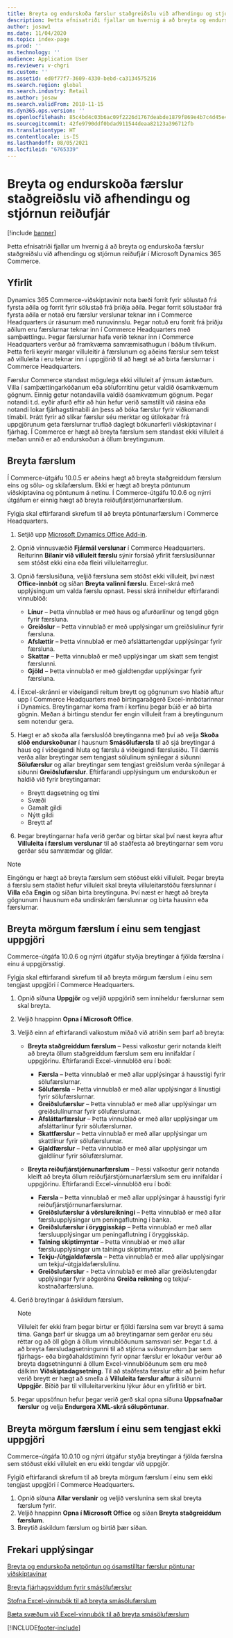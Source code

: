 ```yaml
---
title: Breyta og endurskoða færslur staðgreiðslu við afhendingu og stjórnun reiðufjár
description: Þetta efnisatriði fjallar um hvernig á að breyta og endurskoða færslur staðgreiðslu við afhendingu og stjórnun reiðufjár í Microsoft Dynamics 365 Commerce.
author: josaw1
ms.date: 11/04/2020
ms.topic: index-page
ms.prod: ''
ms.technology: ''
audience: Application User
ms.reviewer: v-chgri
ms.custom: ''
ms.assetid: ed0f77f7-3609-4330-bebd-ca3134575216
ms.search.region: global
ms.search.industry: Retail
ms.author: josaw
ms.search.validFrom: 2018-11-15
ms.dyn365.ops.version: ''
ms.openlocfilehash: 85c4bd4c03b6ac09f2226d1767deabde1879f869e4b7c4d45e4d4c2a1d8effb3
ms.sourcegitcommit: 42fe9790ddf0bdad911544deaa82123a396712fb
ms.translationtype: HT
ms.contentlocale: is-IS
ms.lasthandoff: 08/05/2021
ms.locfileid: "6765339"
---
```

# <a name="edit-and-audit-cash-and-carry-and-cash-management-transactions"></a>Breyta og endurskoða færslur staðgreiðslu við afhendingu og stjórnun reiðufjár

[!include [banner](../includes/banner.md)]

Þetta efnisatriði fjallar um hvernig á að breyta og endurskoða færslur staðgreiðslu við afhendingu og stjórnun reiðufjár í Microsoft Dynamics 365 Commerce.

## <a name="overview"></a>Yfirlit

Dynamics 365 Commerce-viðskiptavinir nota bæði forrit fyrir sölustað frá fyrsta aðila og forrit fyrir sölustað frá þriðja aðila. Þegar forrit sölustaðar frá fyrsta aðila er notað eru færslur verslunar teknar inn í Commerce Headquarters úr rásunum með runuvinnslu. Þegar notuð eru forrit frá þriðju aðilum eru færslurnar teknar inn í Commerce Headquarters með samþættingu. Þegar færslurnar hafa verið teknar inn í Commerce Headquarters verður að framkvæma samræmisathugun í báðum tilvikum. Þetta ferli keyrir margar villuleitir á færslunum og aðeins færslur sem tekst að villuleita í eru teknar inn í uppgjörið til að hægt sé að birta færslurnar í Commerce Headquarters.

Færslur Commerce standast mögulega ekki villuleit af ýmsum ástæðum. Villa í samþættingarkóðanum eða söluforritinu getur valdið ósamkvæmum gögnum. Einnig getur notandavilla valdið ósamkvæmum gögnum. Þegar notandi t.d. eyðir afurð eftir að hún hefur verið samstillt við rásina eða notandi lokar fjárhagstímabili án þess að bóka færslur fyrir viðkomandi tímabil. Þrátt fyrir að slíkar færslur séu merktar og útilokaðar frá uppgjörunum geta færslurnar truflað daglegt bókunarferli viðskiptavinar í fjárhag. Í Commerce er hægt að breyta færslum sem standast ekki villuleit á meðan unnið er að endurskoðun á öllum breytingunum.

## <a name="edit-transactions"></a>Breyta færslum

Í Commerce-útgáfu 10.0.5 er aðeins hægt að breyta staðgreiddum færslum eins og sölu- og skilafærslum. Ekki er hægt að breyta pöntunum viðskiptavina og pöntunum á netinu. Í Commerce-útgáfu 10.0.6 og nýrri útgáfum er einnig hægt að breyta reiðufjárstjórnunarfærslum.

Fylgja skal eftirfarandi skrefum til að breyta pöntunarfærslum í Commerce Headquarters.

1. Setjið upp [Microsoft Dynamics Office Add-in](https://appsource.microsoft.com/product/office/WA104379629?tab=Overview).
1. Opnið vinnusvæðið **Fjármál verslunar** í Commerce Headquarters. Reiturinn **Bilanir við villuleit færslu** sýnir forsíað yfirlit færslusíðunnar sem stóðst ekki eina eða fleiri villuleitarreglur.
1. Opnið færslusíðuna, veljið færsluna sem stóðst ekki villuleit, því næst **Office-innbót** og síðan **Breyta valinni færslu**. Excel-skrá með upplýsingum um valda færslu opnast. Þessi skrá inniheldur eftirfarandi vinnublöð:

    - **Línur** – Þetta vinnublað er með haus og afurðarlínur og tengd gögn fyrir færsluna.
    - **Greiðslur** – Þetta vinnublað er með upplýsingar um greiðslulínur fyrir færsluna.
    - **Afslættir** – Þetta vinnublað er með afsláttartengdar upplýsingar fyrir færsluna.
    - **Skattar** – Þetta vinnublað er með upplýsingar um skatt sem tengist færslunni.
    - **Gjöld** – Þetta vinnublað er með gjaldtengdar upplýsingar fyrir færsluna.

1. Í Excel-skránni er viðeigandi reitum breytt og gögnunum svo hlaðið aftur upp í Commerce Headquarters með birtingaraðgerð Excel-innbótarinnar í Dynamics. Breytingarnar koma fram í kerfinu þegar búið er að birta gögnin. Meðan á birtingu stendur fer engin villuleit fram á breytingunum sem notendur gera.
1. Hægt er að skoða alla færsluslóð breytinganna með því að velja **Skoða slóð endurskoðunar** í hausnum **Smásölufærsla** til að sjá breytingar á haus og í viðeigandi hluta og færslu á viðeigandi færslusíðu. Til dæmis verða allar breytingar sem tengjast sölulínum sýnilegar á síðunni **Sölufærslur** og allar breytingar sem tengjast greiðslum verða sýnilegar á síðunni **Greiðslufærslur**. Eftirfarandi upplýsingum um endurskoðun er haldið við fyrir breytingarnar:

    - Breytt dagsetning og tími
    - Svæði
    - Gamalt gildi
    - Nýtt gildi
    - Breytt af

1. Þegar breytingarnar hafa verið gerðar og birtar skal því næst keyra aftur **Villuleita í færslum verslunar** til að staðfesta að breytingarnar sem voru gerðar séu samræmdar og gildar.

> [!NOTE]
> Eingöngu er hægt að breyta færslum sem stóðust ekki villuleit. Þegar breyta á færslu sem staðist hefur villuleit skal breyta villuleitarstöðu færslunnar í **Villa** eða **Engin** og síðan birta breytinguna. Því næst er hægt að breyta gögnunum í hausnum eða undirskrám færslunnar og birta hausinn eða færslurnar.

## <a name="bulk-edit-transactions-that-are-linked-to-a-statement"></a>Breyta mörgum færslum í einu sem tengjast uppgjöri

Commerce-útgáfa 10.0.6 og nýrri útgáfur styðja breytingar á fjölda færslna í einu á uppgjörsstigi.

Fylgja skal eftirfarandi skrefum til að breyta mörgum færslum í einu sem tengjast uppgjöri í Commerce Headquarters.

1. Opnið síðuna **Uppgjör** og veljið uppgjörið sem inniheldur færslurnar sem skal breyta.
1. Veljið hnappinn **Opna í Microsoft Office**.
1. Veljið einn af eftirfarandi valkostum miðað við atriðin sem þarf að breyta:

    - **Breyta staðgreiddum færslum** – Þessi valkostur gerir notanda kleift að breyta öllum staðgreiddum færslum sem eru innifaldar í uppgjörinu. Eftirfarandi Excel-vinnublöð eru í boði:

        - **Færsla** – Þetta vinnublað er með allar upplýsingar á hausstigi fyrir sölufærslurnar.
        - **Sölufærsla** – Þetta vinnublað er með allar upplýsingar á línustigi fyrir sölufærslurnar.
        - **Greiðslufærslur** – Þetta vinnublað er með allar upplýsingar um greiðslulínurnar fyrir sölufærslurnar.
        - **Afsláttarfærslur** – Þetta vinnublað er með allar upplýsingar um afsláttarlínur fyrir sölufærslurnar.
        - **Skattfærslur** – Þetta vinnublað er með allar upplýsingar um skattlínur fyrir sölufærslurnar.
        - **Gjaldfærslur** – Þetta vinnublað er með allar upplýsingar um gjaldlínur fyrir sölufærslurnar.

    - **Breyta reiðufjárstjórnunarfærslum** – Þessi valkostur gerir notanda kleift að breyta öllum reiðufjárstjórnunarfærslum sem eru innifaldar í uppgjörinu. Eftirfarandi Excel-vinnublöð eru í boði:

        - **Færsla** – Þetta vinnublað er með allar upplýsingar á hausstigi fyrir reiðufjárstjórnunarfærslurnar.
        - **Greiðslufærslur á vörslureikningi** – Þetta vinnublað er með allar færsluupplýsingar um peningaflutning í banka.
        - **Greiðslufærslur í öryggisskáp** – Þetta vinnublað er með allar færsluupplýsingar um peningaflutning í öryggisskáp.
        - **Talning skiptimyntar** – Þetta vinnublað er með allar færsluupplýsingar um talningu skiptimyntar.
        - **Tekju-/útgjaldafærsla** – Þetta vinnublað er með allar upplýsingar um tekju/-útgjaldafærslulínu.
        - **Greiðslufærslur** - Þetta vinnublað er með allar greiðslutengdar upplýsingar fyrir aðgerðina **Greiða reikning** og tekju/-kostnaðarfærsluna.

1. Gerið breytingar á áskildum færslum.

    > [!NOTE]
    > Villuleit fer ekki fram þegar birtur er fjöldi færslna sem var breytt á sama tíma. Ganga þarf úr skugga um að breytingarnar sem gerðar eru séu réttar og að öll gögn á öllum vinnublöðunum samsvari sér. Þegar t.d. á að breyta færsludagsetningunni til að stjórna sviðsmyndum þar sem fjárhags- eða birgðahaldstíminn fyrir opnar færslur er lokaður verður að breyta dagsetningunni á öllum Excel-vinnublöðunum sem eru með dálkinn **Viðskiptadagsetning**. Til að staðfesta færslur eftir að þeim hefur verið breytt er hægt að smella á **Villuleita færslur aftur** á síðunni **Uppgjör**. Bíðið þar til villuleitarverkinu lýkur áður en yfirlitið er birt.

1. Þegar uppsöfnun hefur þegar verið gerð skal opna síðuna **Uppsafnaðar færslur** og velja **Endurgera XML-skrá sölupöntunar**.

## <a name="bulk-edit-transactions-that-arent-linked-to-a-statement"></a>Breyta mörgum færslum í einu sem tengjast ekki uppgjöri

Commerce-útgáfa 10.0.10 og nýrri útgáfur styðja breytingar á fjölda færslna sem stóðust ekki villuleit en eru ekki tengdar við uppgjör.

Fylgið eftirfarandi skrefum til að breyta mörgum færslum í einu sem ekki tengjast uppgjöri í Commerce Headquarters.

1. Opnið síðuna **Allar verslanir** og veljið verslunina sem skal breyta færslum fyrir.
1. Veljið hnappinn **Opna í Microsoft Office** og síðan **Breyta staðgreiddum færslum**.
1. Breytið áskildum færslum og birtið þær síðan.

## <a name="additional-resources"></a>Frekari upplýsingar

[Breyta og endurskoða netpöntun og ósamstilltar færslur pöntunar viðskiptavinar](edit-order-trans.md)

[Breyta fjárhagsvíddum fyrir smásölufærslur](edit-financial-dim.md)

[Stofna Excel-vinnubók til að breyta smásölufærslum](create-excel-edit.md)

[Bæta svæðum við Excel-vinnubók til að breyta smásölufærslum](add-fields-excel.md)


[!INCLUDE[footer-include](../includes/footer-banner.md)]
